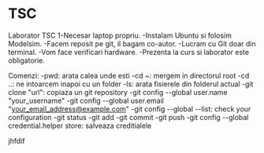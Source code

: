 # TSC
Laborator TSC
1-Necesar laptop propriu.
-Instalam Ubuntu si folosim Modelsim.
-Facem reposit pe git, il bagam co-autor. 
-Lucram cu Git doar din terminal.
-Vom face verificari hardware.
-Prezenta la curs si laborator este obligatorie.


Comenzi:
-pwd: arata calea unde esti
-cd ~:  mergem in directorul root
-cd ..: ne intoarcem inapoi cu un folder
-ls: arata fisierele din folderul actual
-git clone "url": copiaza un git repository 
-git config --global user.name "your_username"
-git config --global user.email "your_email_address@example.com"
-git config --global --list: check your configuration
-git status
-git add
-git commit
-git push
-git config --global credential.helper store: salveaza creditialele


jhfdif
